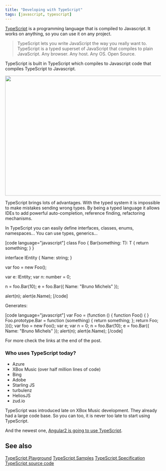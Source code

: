 ```yaml
---
title: "Developing with TypeScript"
tags: [javascript, typescript]
---
```


<a href="http://www.typescriptlang.org/" target="_blank">TypeScript</a> is a programming language that is compiled to Javascript. It works on anything, so you can use it on any project.
<blockquote>TypeScript lets you write JavaScript the way you really want to.
TypeScript is a typed superset of JavaScript that compiles to plain JavaScript.
Any browser. Any host. Any OS. Open Source.</blockquote>
<!--more-->

TypeScript is built in TypeScript which compiles to Javascript code that compiles TypeScript to Javascript.

<img class="alignnone" src="http://images4.fanpop.com/image/photos/17900000/Leonardo-DiCaprio-as-Dom-Cobb-in-Inception-leonardo-dicaprio-17976642-1364-768.jpg" alt="" width="689" height="388" />

TypeScript brings lots of advantages. With the typed system it is impossible to make mistakes sending wrong types. By being a typed language it allows IDEs to add powerful auto-completion, reference finding, refactoring mechanisms.

In TypeScript you can easily define interfaces, classes, enums, namespaces... You can use types, generics...

[code language="javascript"]
class Foo
{
    Bar<T>(something: T): T
    {
        return something;
    }
}

interface IEntity
{
    Name: string;
}

var foo = new Foo();

var e: IEntity;
var n: number = 0;

n = foo.Bar(10);
e = foo.Bar({ Name: "Bruno Michels" });

alert(n);
alert(e.Name);
[/code]

Generates:

[code language="javascript"]
var Foo = (function () {
    function Foo() {
    }
    Foo.prototype.Bar = function (something) {
        return something;
    };
    return Foo;
})();
var foo = new Foo();
var e;
var n = 0;
n = foo.Bar(10);
e = foo.Bar({ Name: "Bruno Michels" });
alert(n);
alert(e.Name);
[/code]

For more check the links at the end of the post.

<h3>Who uses TypeScript today?</h3>

<ul>
<li>Azure</li>
<li>XBox Music (over half million lines of code)</li>
<li>Bing</li>
<li>Adobe</li>
<li>Starling JS</li>
<li>turbulenz</li>
<li>HeliosJS</li>
<li>zud.io</li>
</ul>

TypeScript was introduced late on XBox Music development. They already had a large code base. So you can too, it is never too late to start using TypeScript.

And the newest one, <a href="http://blogs.msdn.com/b/typescript/archive/2015/03/05/angular-2-0-built-on-typescript.aspx" target="_blank">Angular2 is going to use TypeScript</a>.

<h2>See also</h2>

<a href="http://www.typescriptlang.org/Playground/#tut=ex5" target="_blank">TypeScript Playground</a>
<a href="http://www.typescriptlang.org/Samples" target="_blank">TypeScript Samples</a>
<a href="http://www.typescriptlang.org/Content/TypeScript%20Language%20Specification.pdf" target="_blank">TypeScript Specification</a>
<a href="https://github.com/Microsoft/TypeScript" target="_blank">TypeScript source code</a>
